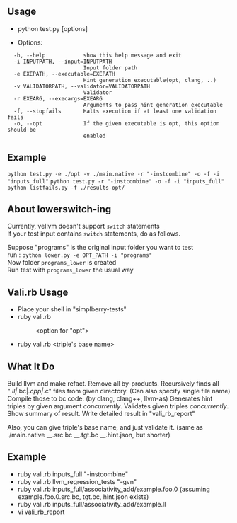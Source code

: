 ## Usage ##

- python test.py [options]

- Options:
```
  -h, --help            show this help message and exit
  -i INPUTPATH, --input=INPUTPATH
                        Input folder path
  -e EXEPATH, --executable=EXEPATH
                        Hint generation executable(opt, clang, ..)
  -v VALIDATORPATH, --validator=VALIDATORPATH
                        Validator
  -r EXEARG, --execargs=EXEARG
                        Arguments to pass hint generation executable
  -f, --stopfails       Halts execution if at least one validation fails
  -o, --opt             If the given executable is opt, this option should be
                        enabled
```

## Example ##

`python test.py -e ./opt -v ./main.native -r "-instcombine" -o -f -i "inputs_full"`
`python test.py -r "-instcombine" -o -f -i "inputs_full"`
`python listfails.py -f ./results-opt/`

## About lowerswitch-ing ##
Currently, vellvm doesn't support `switch` statements  
If your test input contains `switch` statements, do as follows.  

Suppose "programs" is the original input folder you want to test  
run : `python lower.py -e OPT_PATH -i "programs"`  
Now folder `programs_lower` is created  
Run test with `programs_lower` the usual way  

## Vali.rb Usage ##
- Place your shell in "simplberry-tests"
- ruby vali.rb <dir or file name> <option for "opt">
- ruby vali.rb <triple's base name>

## What It Do ##
Build llvm and make refact.
Remove all by-products.
Recursively finds all "*.ll|*.bc|*.cpp|*.c" files from given directory.
(Can also specify single file name)
Compile those to bc code. (by clang, clang++, llvm-as)
Generates hint triples by given argument *concurrently*.
Validates given triples *concurrently*.
Show summary of result.
Write detailed result in "vali_rb_report"

Also, you can give triple's base name, and just validate it.
(same as ./main.native __.src.bc __.tgt.bc __.hint.json, but shorter)

## Example ##
- ruby vali.rb inputs_full "-instcombine"
- ruby vali.rb llvm_regression_tests "-gvn"
- ruby vali.rb inputs_full/associativity_add/example.foo.0 (assuming example.foo.0.src.bc, tgt.bc, hint.json exists)
- ruby vali.rb inputs_full/associativity_add/example.ll
- vi vali_rb_report
